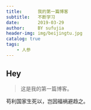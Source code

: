 ```yaml
---
title:      我的第一篇博客
subtitle:   不断学习
date:       2019-03-29
author:     BY sufujia
header-img: img/beijingtu.jpg
catalog: true
tags:
    - 人参
---
```


## Hey
>这是我的第一篇博客。

苟利国家生死以，岂因福祸避趋之。
